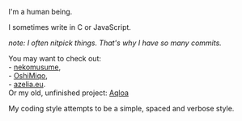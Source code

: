 I'm a human being.

I sometimes write in C or JavaScript.

*note: I often nitpick things.
That's why I have so many commits.*

You may want to check out: <br />
    - [nekomusume](https://github.com/TrulyEqilia/nekomusume),<br />
    - [OshiMiqo](https://github.com/TrulyEqilia/OshiMiqo),<br />
    - [azelia.eu](https://github.com/TrulyEqilia/azelia.eu).<br />
Or my old, unfinished project: [Aqloa](https://github.com/TrulyEqilia/Aqloa)<br />

My coding style attempts to be a simple, spaced and verbose style. <br />

